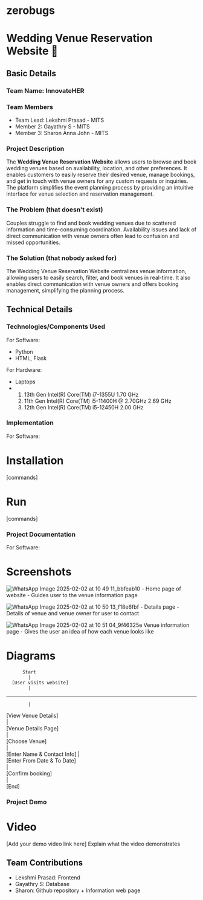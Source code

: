 # zerobugs
# Wedding Venue Reservation Website 🎯


## Basic Details
### Team Name: InnovateHER


### Team Members
- Team Lead: Lekshmi Prasad - MITS
- Member 2: Gayathry S - MITS
- Member 3: Sharon Anna John - MITS

### Project Description
The **Wedding Venue Reservation Website** allows users to browse and book wedding venues based on availability, location, and other preferences. It enables customers to easily reserve their desired venue, manage bookings, and get in touch with venue owners for any custom requests or inquiries. The platform simplifies the event planning process by providing an intuitive interface for venue selection and reservation management.


### The Problem (that doesn't exist)
Couples struggle to find and book wedding venues due to scattered information and time-consuming coordination. Availability issues and lack of direct communication with venue owners often lead to confusion and missed opportunities.

### The Solution (that nobody asked for)
The Wedding Venue Reservation Website centralizes venue information, allowing users to easily search, filter, and book venues in real-time. It also enables direct communication with venue owners and offers booking management, simplifying the planning process.

## Technical Details
### Technologies/Components Used
For Software:
- Python
- HTML, Flask

For Hardware:
- Laptops
- 1) 13th Gen Intel(R) Core(TM) i7-1355U   1.70 GHz
  2) 11th Gen Intel(R) Core(TM) i5-11400H @ 2.70GHz   2.69 GHz
  3) 12th Gen Intel(R) Core(TM) i5-12450H   2.00 GHz


### Implementation
For Software:
# Installation
[commands]

# Run
[commands]

### Project Documentation
For Software:

# Screenshots
![WhatsApp Image 2025-02-02 at 10 49 11_bbfeab10](https://github.com/user-attachments/assets/c7e72965-bec3-4c80-9720-98804a440ffa) - Home page of website - Guides user to the venue information page

![WhatsApp Image 2025-02-02 at 10 50 13_f18e6fbf](https://github.com/user-attachments/assets/a0d5b2df-75af-4d48-b217-0ac63afe0118) - Details page - Details of venue and venue owner for user to contact

![WhatsApp Image 2025-02-02 at 10 51 04_9f46325e](https://github.com/user-attachments/assets/a6c0143f-d3e0-40ee-8919-f0c0eaa3b349) Venue information page - Gives the user an idea of how each venue looks like


# Diagrams
          Start
            |
      [User visits website]
            |
  ---------------------------
            |                        
   [View Venue Details]    
            |                         
    [Venue Details Page]   
            |                 
      [Choose Venue]          
            |                         
 [Enter Name & Contact Info] 
            |                         
  [Enter From Date & To Date]  
            |                         
    [Confirm booking]               
            |                        
           [End]                


### Project Demo
# Video
[Add your demo video link here]
Explain what the video demonstrates


## Team Contributions
- Lekshmi Prasad: Frontend
- Gayathry S: Database
- Sharon: Github repository + Information web page
